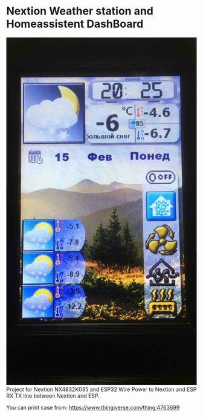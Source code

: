 # Nextion Weather station and Homeassistent DashBoard


![](Photo/Outside.jpg)
Project for Nextion NX4832K035 and ESP32
Wire
Power to Nextion and ESP
RX TX line between Nextion and ESP.



You can print case from:
https://www.thingiverse.com/thing:4763699

